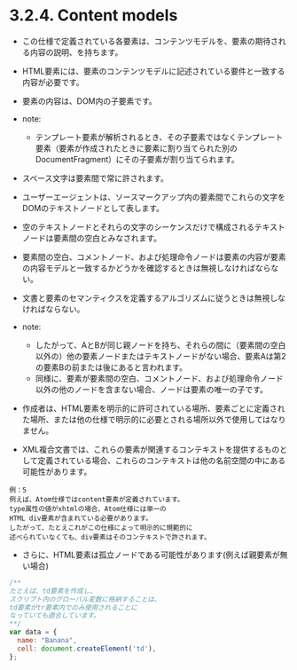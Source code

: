 # 3.2.4. Content models

- この仕様で定義されている各要素は、コンテンツモデルを、要素の期待される内容の説明、を持ちます。
- HTML要素には、要素のコンテンツモデルに記述されている要件と一致する内容が必要です。
-  要素の内容は、DOM内の子要素です。

- note:
    - テンプレート要素が解析されるとき、その子要素ではなくテンプレート要素（要素が作成されたときに要素に割り当てられた別のDocumentFragment）にその子要素が割り当てられます。


- スペース文字は要素間で常に許されます。
- ユーザーエージェントは、ソースマークアップ内の要素間でこれらの文字をDOMのテキストノードとして表します。
- 空のテキストノードとそれらの文字のシーケンスだけで構成されるテキストノードは要素間の空白とみなされます。

- 要素間の空白、コメントノード、および処理命令ノードは要素の内容が要素の内容モデルと一致するかどうかを確認するときは無視しなければならない。
- 文書と要素のセマンティクスを定義するアルゴリズムに従うときは無視しなければならない。


- note:
    - したがって、AとBが同じ親ノードを持ち、それらの間に（要素間の空白以外の）他の要素ノードまたはテキストノードがない場合、要素Aは第2の要素Bの前または後にあると言われます。
    - 同様に、要素が要素間の空白、コメントノード、および処理命令ノード以外の他のノードを含まない場合、ノードは要素の唯一の子です。


- 作成者は、HTML要素を明示的に許可されている場所、要素ごとに定義された場所、または他の仕様で明示的に必要とされる場所以外で使用してはなりません。
- XML複合文書では、これらの要素が関連するコンテキストを提供するものとして定義されている場合、これらのコンテキストは他の名前空間の中にある可能性があります。


```
例：5
例えば、Atom仕様ではcontent要素が定義されています。
type属性の値がxhtmlの場合、Atom仕様には単一の
HTML div要素が含まれている必要があります。
したがって、たとえこれがこの仕様によって明示的に規範的に
述べられていなくても、div要素はそのコンテキストで許されます。
```

- さらに、HTML要素は孤立ノードである可能性があります(例えば親要素が無い場合)

```javascript
/**
たとえば、td要素を作成し、
スクリプト内のグローバル変数に格納することは、
td要素がtr要素内でのみ使用されることに
なっていても適合しています。
**/
var data = {
  name: "Banana",
  cell: document.createElement('td'),
};
```
